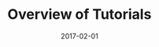 ---
title: Overview of Tutorials
linktitle: Overview of Tutorials
description:
date: 2017-02-01
publishdate: 2017-02-01
lastmod: 2017-02-01
tags: [tutorials,learning]
weight:
draft: false
hidesectioncontents: false
slug:
aliases:
notes:
---